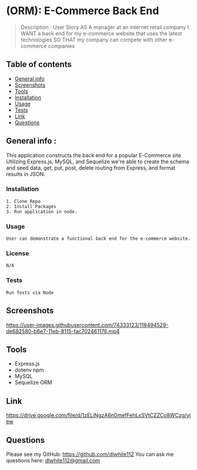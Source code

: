 # (ORM): E-Commerce Back End
 > Description : User Story
AS A manager at an internet retail company
I WANT a back end for my e-commerce website that uses the latest technologies
SO THAT my company can compete with other e-commerce companies
 
  
  ## Table of contents
  * [General info](#general-info)
  * [Screenshots](#screenshots)
  * [Tools](#tools)
  * [Installation](#installation)
  * [Usage](#usage)
  * [Tests](#tests)
  * [Link](#link)
  * [Questions](#Questions)
  
  
  ## General info : 
  This application constructs the back end for a popular E-Commerce site. Utilizing Express.js, MySQL, and Sequelize we're able to create the schema and seed data, get, put, post, delete routing from Express, and format results in JSON.

  ### Installation 
    1. Clone Repo
    2. Install Packages
    3. Run application in node.

  ### Usage
    User can demonstrate a functional back end for the e-commerce website. 

  ### License
    N/A

  ### Tests
    Run Tests via Node
  
  
  ## Screenshots
   https://user-images.githubusercontent.com/74333123/118494529-de682580-b6e7-11eb-8115-fac702461176.mp4
  
  ## Tools
  * Express.js
  * dotenv npm
  * MySQL
  * Sequelize ORM

  
  ## Link
  
  https://drive.google.com/file/d/1zELiNgzA6n0mefFehLxSVtCZZCo8WCzg/view
  
  ## Questions
  Please see my GitHub: https://github.com/dlwhite112
  You can ask me questions here: dlwhite112@gmail.com
